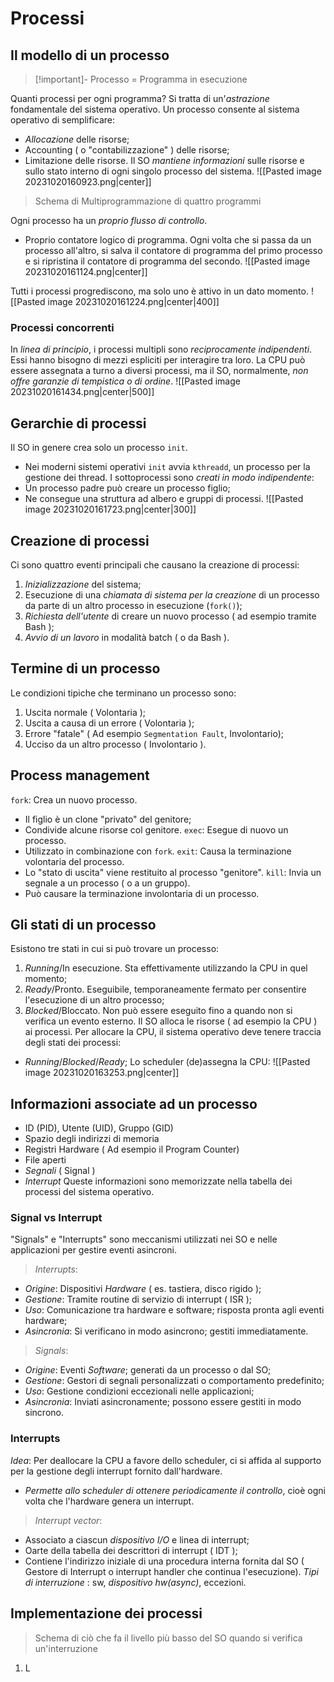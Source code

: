 # Processi
## Il  modello di un processo
>[!important]- Processo = Programma in esecuzione

Quanti processi per ogni programma? Si tratta di un'*astrazione* fondamentale del sistema operativo. Un processo consente al sistema operativo di semplificare:
- *Allocazione* delle risorse;
- Accounting ( o "contabilizzazione" ) delle risorse;
- Limitazione delle risorse.
Il SO *mantiene informazioni*  sulle risorse e sullo stato interno di ogni singolo processo del sistema.
![[Pasted image 20231020160923.png|center]]
>Schema di Multiprogrammazione di quattro programmi

Ogni processo ha un *proprio flusso di controllo*.
- Proprio contatore logico di programma.
Ogni volta che si passa da un processo all'altro, si salva il contatore di programma del primo processo e si ripristina il contatore di programma del secondo.
![[Pasted image 20231020161124.png|center]]

Tutti i processi progrediscono, ma solo uno è attivo in un dato momento.
![[Pasted image 20231020161224.png|center|400]]
### Processi concorrenti
In *linea di principio*, i processi multipli sono *reciprocamente indipendenti*. Essi hanno bisogno di mezzi espliciti per interagire tra loro. La CPU può essere assegnata a turno a diversi processi, ma il SO, normalmente, *non offre garanzie di tempistica o di ordine*.
![[Pasted image 20231020161434.png|center|500]]
## Gerarchie di processi
Il SO in genere crea solo un processo `init`.
- Nei moderni sistemi operativi `init` avvia `kthreadd`, un processo per la gestione dei thread.
I sottoprocessi sono *creati in modo indipendente*:
- Un processo padre può creare un processo figlio;
- Ne consegue una struttura ad albero e gruppi di processi.
![[Pasted image 20231020161723.png|center|300]]
## Creazione di processi
Ci sono quattro eventi principali che causano la creazione di processi:
1. *Inizializzazione* del sistema;
2. Esecuzione di una *chiamata di sistema per la creazione* di un processo da parte di un altro processo in esecuzione (`fork()`);
3. *Richiesta dell'utente* di creare un nuovo processo ( ad esempio tramite Bash );
4. *Avvio di un lavoro* in modalità batch ( o da Bash ). 
## Termine di un processo
Le condizioni tipiche che terminano un processo sono:
1. Uscita normale ( Volontaria );
2. Uscita a causa di un errore ( Volontaria );
3. Errore "fatale" ( Ad esempio $\texttt{Segmentation Fault}$, Involontario);
4. Ucciso da un altro processo ( Involontario ).
## Process management
`fork`: Crea un nuovo processo.
- Il figlio è un clone "privato" del genitore;
- Condivide alcune risorse col genitore.
`exec`: Esegue di nuovo un processo.
- Utilizzato in combinazione con `fork`.
`exit`: Causa la terminazione volontaria del processo.
- Lo "stato di uscita" viene restituito al processo "genitore".
`kill`: Invia un segnale a un processo ( o a un gruppo).
- Può causare la terminazione involontaria di un processo.
## Gli stati di un processo
Esistono tre stati in cui si può trovare un processo:
1. *Running*/In esecuzione. Sta effettivamente utilizzando la CPU in quel momento;
2. *Ready*/Pronto. Eseguibile, temporaneamente fermato per consentire l'esecuzione di un altro processo;
3. *Blocked*/Bloccato. Non può essere eseguito fino a quando non si verifica un evento esterno.
Il SO alloca le risorse ( ad esempio la CPU ) ai processi. Per allocare la CPU, il sistema operativo deve tenere traccia degli stati dei processi:
- *Running*/*Blocked*/*Ready*;
Lo scheduler (de)assegna la CPU:
![[Pasted image 20231020163253.png|center]]
## Informazioni associate ad un processo
- ID (PID), Utente (UID), Gruppo (GID)
- Spazio degli indirizzi di memoria
- Registri Hardware ( Ad esempio il Program Counter)
- File aperti
- *Segnali* ( Signal )
- *Interrupt*
Queste informazioni sono memorizzate nella tabella dei processi del sistema operativo.
### Signal vs Interrupt
"Signals" e "Interrupts" sono meccanismi utilizzati nei SO e nelle applicazioni per gestire eventi asincroni.
>*Interrupts*:
- *Origine*: Dispositivi *Hardware* ( es. tastiera, disco rigido );
- *Gestione*: Tramite routine di servizio di interrupt ( ISR );
- *Uso*: Comunicazione tra hardware e software; risposta pronta agli eventi hardware;
- *Asincronia*: Si verificano in modo asincrono; gestiti immediatamente.
>*Signals*:
- *Origine*: Eventi *Software*; generati da un processo o dal SO;
- *Gestione*: Gestori di segnali personalizzati o comportamento predefinito;
- *Uso*: Gestione condizioni eccezionali nelle applicazioni;
- *Asincronia*: Inviati asincronamente; possono essere gestiti in modo sincrono.
### Interrupts
*Idea*: Per deallocare la CPU a favore dello scheduler, ci si affida al supporto per la gestione degli interrupt fornito dall'hardware.
- *Permette allo scheduler di ottenere periodicamente il controllo*, cioè ogni volta che l'hardware genera un interrupt.
>*Interrupt vector*:
- Associato a ciascun *dispositivo I/O* e linea di interrupt;
- Oarte della tabella dei descrittori di interrupt ( IDT );
- Contiene l'indirizzo iniziale di una procedura interna fornita dal SO ( Gestore di Interrupt o interrupt handler che continua l'esecuzione).
*Tipi di interruzione* : sw, *dispositivo hw(async)*, eccezioni.
## Implementazione dei processi
>Schema di ciò che fa il livello più basso del SO quando si verifica un'interruzione
1. L